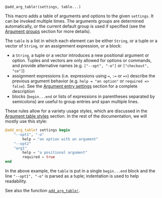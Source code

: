 ```
@add_arg_table!(settings, table...)
```

This macro adds a table of arguments and options to the given `settings`. It can be invoked multiple times. The arguments groups are determined automatically, or the current default group is used if specified (see the [Argument groups](@ref) section for more details).

The `table` is a list in which each element can be either `String`, or a tuple or a vector of `String`, or an assigmment expression, or a block:

  * a `String`, a tuple or a vector introduces a new positional argument or option. Tuples and vectors are only allowed for options or commands, and provide alternative names (e.g. `["--opt", "-o"]` or `["checkout", "co"]`)
  * assignment expressions (i.e. expressions using `=`, `:=` or `=>`) describe the previous argument behavior (e.g.  `help = "an option"` or `required => false`).  See the [Argument entry settings](@ref) section for a complete description
  * blocks (`begin...end` or lists of expressions in parentheses separated by semicolons) are useful to group entries and span multiple lines.

These rules allow for a variety usage styles, which are discussed in the [Argument table styles](@ref) section. In the rest of the documentation, we will mostly use this style:

```julia
@add_arg_table! settings begin
    "--opt1", "-o"
        help = "an option with an argument"
    "--opt2"
    "arg1"
        help = "a positional argument"
        required = true
end
```

In the above example, the `table` is put in a single `begin...end` block and the line `"--opt1", "-o"` is parsed as a tuple; indentation is used to help readability.

See also the function [`add_arg_table!`](@ref).
